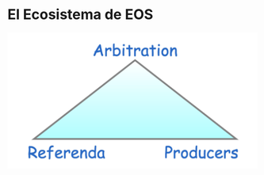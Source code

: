 # El Ecosistema de EOS

![Interacci&#xF3;n de los diferentes Actores y Componentes de EOS.IO](../.gitbook/assets/image%20%2834%29.png)

